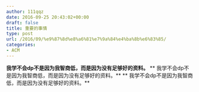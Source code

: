 ```yaml
---
author: 111qqz
date: 2016-09-25 20:43:02+00:00
draft: false
title: 重要的事情
type: post
url: /2016/09/%e9%87%8d%e8%a6%81%e7%9a%84%e4%ba%8b%e6%83%85/
categories:
- ACM
---
```


**我学不会dp不是因为我智商低，而是因为没有足够好的资料。**
** 我学不会dp不是因为我智商低，而是因为没有足够好的资料。**
** 我学不会dp不是因为我智商低，而是因为没有足够好的资料。**
